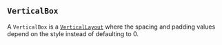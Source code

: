 ## `VerticalBox`

A `VerticalBox` is a [`VerticalLayout`](../builtins/elements.md#verticallayout-and-horizontallayout) where the spacing and padding values
depend on the style instead of defaulting to 0.
